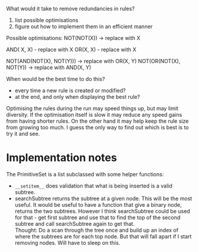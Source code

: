 What would it take to remove redundancies in rules?
1. list possible optimisations
2. figure out how to implement them in an efficient manner

Possible optimisations:
NOT(NOT(X)) -> replace with X

AND( X, X) - replace with X
OR(X, X) - replace with X

NOT(AND(NOT(X), NOT(Y))) -> replace with OR(X, Y)
NOT(OR(NOT(X), NOT(Y)) -> replace with AND(X, Y)

When would be the best time to do this?
- every time a new rule is created or modified?
- at the end, and only when displaying the best rule?

Optimising the rules during the run may speed things up, but may limit diversity.  If the optimisation itself is slow it may reduce any speed gains from having shorter rules.    On the other hand it may help keep the rule size from growing too much.
I guess the only way to find out which is best is to try it and see. 

# Implementation notes
The PrimitiveSet is a list subclassed with some helper functions:
- `__setitem__` does validation that what is being inserted is a valid subtree.
- searchSubtree returns the subtree at a given node.  This will be the most useful.
It would be useful to have a function that give a binary node, returns the two subtrees.  However I think searchSubtree could be used for that - get first subtree and use that to find the top of the second subtree and call searchSubtree again to get that.  
Thought:  Do a scan through the tree once and build up an index of where the subtrees are for each top node.  But that will fall apart if I start removing nodes.  Will have to sleep on this.

